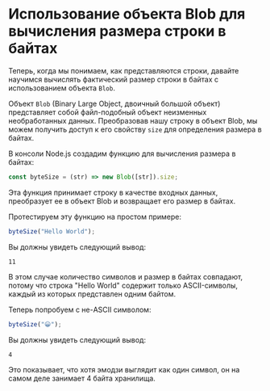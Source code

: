 # Использование объекта Blob для вычисления размера строки в байтах

Теперь, когда мы понимаем, как представляются строки, давайте научимся вычислять фактический размер строки в байтах с использованием объекта `Blob`.

Объект `Blob` (Binary Large Object, двоичный большой объект) представляет собой файл-подобный объект неизменных необработанных данных. Преобразовав нашу строку в объект Blob, мы можем получить доступ к его свойству `size` для определения размера в байтах.

В консоли Node.js создадим функцию для вычисления размера в байтах:

```javascript
const byteSize = (str) => new Blob([str]).size;
```

Эта функция принимает строку в качестве входных данных, преобразует ее в объект Blob и возвращает его размер в байтах.

Протестируем эту функцию на простом примере:

```javascript
byteSize("Hello World");
```

Вы должны увидеть следующий вывод:

```
11
```

В этом случае количество символов и размер в байтах совпадают, потому что строка "Hello World" содержит только ASCII-символы, каждый из которых представлен одним байтом.

Теперь попробуем с не-ASCII символом:

```javascript
byteSize("😀");
```

Вы должны увидеть следующий вывод:

```
4
```

Это показывает, что хотя эмодзи выглядит как один символ, он на самом деле занимает 4 байта хранилища.

